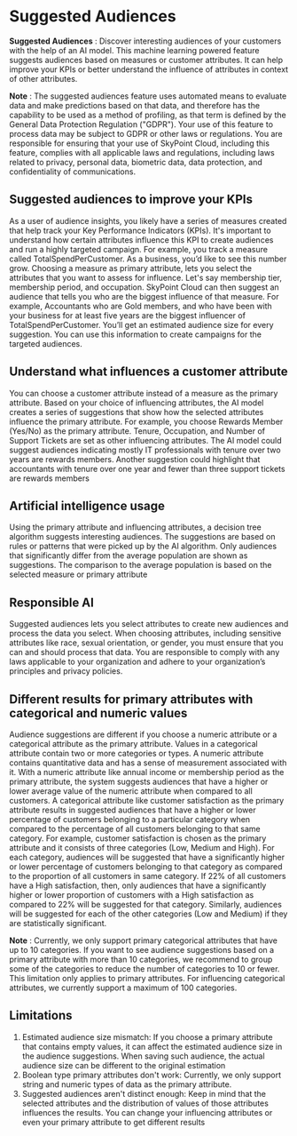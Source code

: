# Suggested Audiences

**Suggested Audiences** : Discover interesting audiences of your customers with the help of an AI model. This machine learning powered feature suggests audiences based on measures or customer attributes. It can help improve your KPIs or better understand the influence of attributes in context of other attributes.

**Note** : The suggested audiences feature uses automated means to evaluate data and make predictions based on that data, and therefore has the capability to be used as a method of profiling, as that term is defined by the General Data Protection Regulation ("GDPR"). Your use of this feature to process data may be subject to GDPR or other laws or regulations. You are responsible for ensuring that your use of SkyPoint Cloud, including this feature, complies with all applicable laws and regulations, including laws related to privacy, personal data, biometric data, data protection, and confidentiality of communications.

## Suggested audiences to improve your KPIs

As a user of audience insights, you likely have a series of measures created that help track your Key Performance Indicators (KPIs). It's important to understand how certain attributes influence this KPI to create audiences and run a highly targeted campaign.
For example, you track a measure called TotalSpendPerCustomer. As a business, you’d like to see this number grow. Choosing a measure as primary attribute, lets you select the attributes that you want to assess for influence. Let's say membership tier, membership period, and occupation. SkyPoint Cloud can then suggest an audience that tells you who are the biggest influence of that measure. For example, Accountants who are Gold members, and who have been with your business for at least five years are the biggest influencer of TotalSpendPerCustomer. You’ll get an estimated audience size for every suggestion. You can use this information to create campaigns for the targeted audiences.

## Understand what influences a customer attribute

You can choose a customer attribute instead of a measure as the primary attribute. Based on your choice of influencing attributes, the AI model creates a series of suggestions that show how the selected attributes influence the primary attribute.
For example, you choose Rewards Member (Yes/No) as the primary attribute. Tenure, Occupation, and Number of Support Tickets are set as other influencing attributes. The AI model could suggest audiences indicating mostly IT professionals with tenure over two years are rewards members. Another suggestion could highlight that accountants with tenure over one year and fewer than three support tickets are rewards members

## Artificial intelligence usage

Using the primary attribute and influencing attributes, a decision tree algorithm suggests interesting audiences. The suggestions are based on rules or patterns that were picked up by the AI algorithm. Only audiences that significantly differ from the average population are shown as suggestions. The comparison to the average population is based on the selected measure or primary attribute

## Responsible AI

Suggested audiences lets you select attributes to create new audiences and process the data you select. When choosing attributes, including sensitive attributes like race, sexual orientation, or gender, you must ensure that you can and should process that data. You are responsible to comply with any laws applicable to your organization and adhere to your organization’s principles and privacy policies.

## Different results for primary attributes with categorical and numeric values

Audience suggestions are different if you choose a numeric attribute or a categorical attribute as the primary attribute. Values in a categorical attribute contain two or more categories or types. A numeric attribute contains quantitative data and has a sense of measurement associated with it.
With a numeric attribute like annual income or membership period as the primary attribute, the system suggests audiences that have a higher or lower average value of the numeric attribute when compared to all customers.
A categorical attribute like customer satisfaction as the primary attribute results in suggested audiences that have a higher or lower percentage of customers belonging to a particular category when compared to the percentage of all customers belonging to that same category. For example, customer satisfaction is chosen as the primary attribute and it consists of three categories (Low, Medium and High). For each category, audiences will be suggested that have a significantly higher or lower percentage of customers belonging to that category as compared to the proportion of all customers in same category. If 22% of all customers have a High satisfaction, then, only audiences that have a significantly higher or lower proportion of customers with a High satisfaction as compared to 22% will be suggested for that category. Similarly, audiences will be suggested for each of the other categories (Low and Medium) if they are statistically significant.

**Note** : Currently, we only support primary categorical attributes that have up to 10 categories. If you want to see audience suggestions based on a primary attribute with more than 10 categories, we recommend to group some of the categories to reduce the number of categories to 10 or fewer. This limitation only applies to primary attributes. For influencing categorical attributes, we currently support a maximum of 100 categories.

## Limitations

1. Estimated audience size mismatch: If you choose a primary attribute that contains empty values, it can affect the estimated audience size in the audience suggestions. When saving such audience, the actual audience size can be different to the original estimation
2. Boolean type primary attributes don't work: Currently, we only support string and numeric types of data as the primary attribute.
3. Suggested audiences aren't distinct enough: Keep in mind that the selected attributes and the distribution of values of those attributes influences the results. You can change your influencing attributes or even your primary attribute to get different results